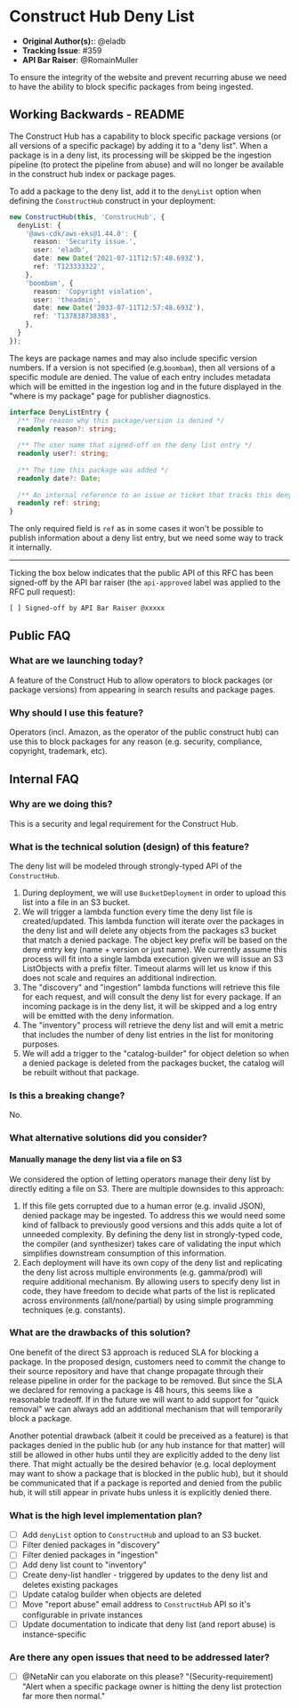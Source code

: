 # Construct Hub Deny List

* **Original Author(s):**: @eladb
* **Tracking Issue**: #359
* **API Bar Raiser**: @RomainMuller

To ensure the integrity of the website and prevent recurring abuse we need to have the ability to block specific packages from being ingested.

## Working Backwards - README

The Construct Hub has a capability to block specific package versions (or all versions of a specific package) by 
adding it to a "deny list". When a package is in a deny list, its processing will be skipped be the ingestion 
pipeline (to protect the pipeline from abuse) and will no longer be available in the construct hub index or package pages.

To add a package to the deny list, add it to the `denyList` option when defining the `ConstructHub` construct in your deployment:

```ts
new ConstructHub(this, 'ConstrucHub', {
  denyList: {
    '@aws-cdk/aws-eks@1.44.0': {
      reason: 'Security issue.',
      user: 'eladb',
      date: new Date('2021-07-11T12:57:48.693Z'),
      ref: 'T123333322',
    },
    'boombam', {
      reason: 'Copyright violation',
      user: 'theadmin',
      date: new Date('2033-07-11T12:57:48.693Z'),
      ref: 'T137838738383',
    },
  }
});
```

The keys are package names and may also include specific version numbers.
If a version is not specified (e.g.`boombam`), then all versions of a specific module are denied. 
The value of each entry includes metadata which will be emitted in the ingestion log and in the future displayed in the 
"where is my package" page for publisher diagnostics.

```ts
interface DenyListEntry {
  /** The reason why this package/version is denied */
  readonly reason?: string;
  
  /** The user name that signed-off on the deny list entry */
  readonly user?: string;
  
  /** The time this package was added */
  readonly date?: Date;
  
  /** An internal reference to an issue or ticket that tracks this deny list entry */
  readonly ref: string;
}
```

The only required field is `ref` as in some cases it won't be possible to publish information
about a deny list entry, but we need some way to track it internally.

---

Ticking the box below indicates that the public API of this RFC has been
signed-off by the API bar raiser (the `api-approved` label was applied to the
RFC pull request):

```
[ ] Signed-off by API Bar Raiser @xxxxx
```

## Public FAQ


### What are we launching today?

A feature of the Construct Hub to allow operators to block packages (or package versions) from
appearing in search results and package pages.

### Why should I use this feature?

Operators (incl. Amazon, as the operator of the public construct hub) can use this to block
packages for any reason (e.g. security, compliance, copyright, trademark, etc).

## Internal FAQ

### Why are we doing this?

This is a security and legal requirement for the Construct Hub.

### What is the technical solution (design) of this feature?

The deny list will be modeled through strongly-typed API of the `ConstructHub`.

1. During deployment, we will use `BucketDeployment` in order to upload this list into a file in an S3 bucket.
2. We will trigger a lambda function every time the deny list file is created/updated. This lambda function will 
   iterate over the packages in the deny list and will delete any objects from the packages s3 bucket that match a 
   denied package. The object key prefix will be based on the deny entry key (name + version or just name). 
   We currently assume this process will fit into a single lambda execution given we will issue an S3 ListObjects 
   with a prefix filter. Timeout alarms will let us know if this does not scale and requires an additional indirection.
3. The "discovery" and "ingestion" lambda functions will retrieve this file for each request, and will consult the 
   deny list for every package. If an incoming package is in the deny list, it will be skipped and a log entry will 
   be emitted with the deny information.
4. The "inventory" process will retrieve the deny list and will emit a metric that includes the number of deny
   list entries in the list for monitoring purposes.
6. We will add a trigger to the "catalog-builder" for object deletion so when a denied package is deleted from 
   the packages bucket, the catalog will be rebuilt without that package.

### Is this a breaking change?

No.

### What alternative solutions did you consider?

#### Manually manage the deny list via a file on S3

We considered the option of letting operators manage their deny list by directly editing a file on S3. There are multiple downsides to this approach:

1. If this file gets corrupted due to a human error (e.g. invalid JSON), denied package may be ingested. 
   To address this we would need some kind of fallback to previously good versions and this adds quite a 
   lot of unneeded complexity. By defining the deny list in strongly-typed code, the compiler (and synthesizer) 
   takes care of validating the input which simplifies downstream consumption of this information.
3. Each deployment will have its own copy of the deny list and replicating the deny list across multiple 
   environments (e.g. gamma/prod) will require additional mechanism. By allowing users to specify deny list 
   in code, they have freedom to decide what parts of the list is replicated across environments (all/none/partial) 
   by using simple programming techniques (e.g. constants).


### What are the drawbacks of this solution?

One benefit of the direct S3 approach is reduced SLA for blocking a package. In the proposed design, customers need to 
commit the change to their source repository and have that change propagate through their release pipeline in order for
the package to be removed. But since the SLA we declared for removing a package is 48 hours, this seems like a reasonable
tradeoff. If in the future we will want to add support for "quick removal" we can always add an additional mechanism that
will temporarily block a package.

Another potential drawback (albeit it could be preceived as a feature) is that packages denied in the public hub (or any 
hub instance for that matter) will still be allowed in other hubs until they are explicitly 
added to the deny list there. That might actually be the desired behavior (e.g. local deployment may 
want to show a package that is blocked in the public hub), but it should be communicated that if a 
package is reported and denied from the public hub, it will still appear in private hubs unless it is 
explicitly denied there.

### What is the high level implementation plan?

- [ ] Add `denyList` option to `ConstructHub` and upload to an S3 bucket.
- [ ] Filter denied packages in "discovery"
- [ ] Filter denied packages in "ingestion"
- [ ] Add deny list count to "inventory"
- [ ] Create deny-list handler - triggered by updates to the deny list and deletes existing packages
- [ ] Update catalog builder when objects are deleted
- [ ] Move "report abuse" email address to `ConstructHub` API so it's configurable in private instances
- [ ] Update documentation to indicate that deny list (and report abuse) is instance-specific

### Are there any open issues that need to be addressed later?

* [ ] @NetaNir can you elaborate on this please? "(Security-requirement) "Alert when a specific package owner 
      is hitting the deny list protection far more then normal."
